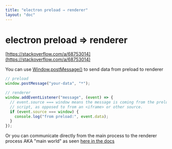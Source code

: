 ```yaml
---
title: "electron preload ⇒ renderer"
layout: "doc"
---
```

# electron preload ⇒ renderer

[https://stackoverflow.com/a/68753014](https://stackoverflow.com/a/68753014)

You can use [Window.postMessage()](https://developer.mozilla.org/en-US/docs/Web/API/Window/postMessage) to send data from preload to renderer

```jsx
// preload
window.postMessage("your-data", "*");
```

```jsx
// renderer
window.addEventListener("message", (event) => {
  // event.source === window means the message is coming from the preload
  // script, as opposed to from an <iframe> or other source.
  if (event.source === window) {
    console.log("from preload:", event.data);
  }
});
```

Or you can communicate directly from the main process to the renderer process AKA "main world" as seen [here in the docs](https://www.electronjs.org/docs/tutorial/message-ports#communicating-directly-between-the-main-process-and-the-main-world-of-a-context-isolated-page)